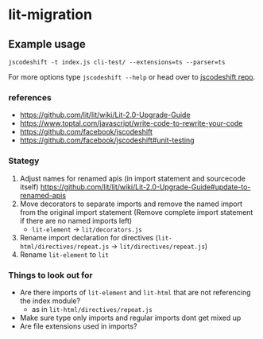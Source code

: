 # lit-migration

## Example usage

````
jscodeshift -t index.js cli-test/ --extensions=ts --parser=ts
````
For more options type `jscodeshift --help` or head over to [jscodeshift repo](https://github.com/facebook/jscodeshift).

### references
- https://github.com/lit/lit/wiki/Lit-2.0-Upgrade-Guide
- https://www.toptal.com/javascript/write-code-to-rewrite-your-code
- https://github.com/facebook/jscodeshift
- https://github.com/facebook/jscodeshift#unit-testing

### Stategy
1. Adjust names for renamed apis (in import statement and sourcecode itself) https://github.com/lit/lit/wiki/Lit-2.0-Upgrade-Guide#update-to-renamed-apis
2. Move decorators to separate imports and remove the named import from the original import statement (Remove complete import statement if there are no named imports left)
    - `lit-element` -> `lit/decorators.js`
3. Rename import declaration for directives (`lit-html/directives/repeat.js` -> `lit/directives/repeat.js`)
4. Rename `lit-element` to `lit`

### Things to look out for
- Are there imports of `lit-element` and `lit-html` that are not referencing the index module?
  - as in `lit-html/directives/repeat.js`
- Make sure type only imports and regular imports dont get mixed up
- Are file extensions used in imports?
